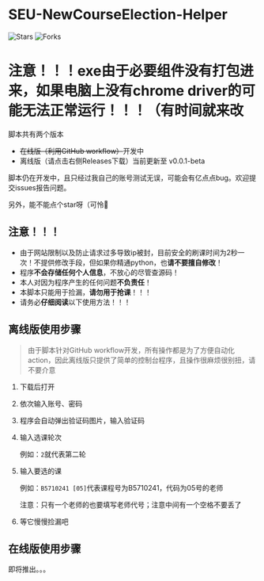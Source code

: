 # SEU-NewCourseElection-Helper

![Stars](https://img.shields.io/github/stars/wcy-dt/SEU-NewCourseElection-Helper.svg)
![Forks](https://img.shields.io/github/forks/wcy-dt/SEU-NewCourseElection-Helper.svg)

# 注意！！！exe由于必要组件没有打包进来，如果电脑上没有chrome driver的可能无法正常运行！！！（有时间就来改

脚本共有两个版本

- ~~在线版（利用GitHub workflow）~~开发中
- 离线版（请点击右侧Releases下载）当前更新至 v0.0.1-beta

脚本仍在开发中，且只经过我自己的账号测试无误，可能会有亿点点bug。欢迎提交issues报告问题。

另外，能不能点个star呀（可怜🥺

## 注意！！！

- 由于网站限制以及防止请求过多导致ip被封，目前安全的刷课时间为2秒一次！不提供修改手段，但如果你精通python，也**请不要擅自修改**！
- 程序**不会存储任何个人信息**，不放心的尽管查源码！
- 本人对因为程序产生的任何问题**不负责任**！
- 本脚本只能用于捡漏，**请勿用于抢课**！！！
- 请务必**仔细阅读**以下使用方法！！！

## 离线版使用步骤

> 由于脚本针对GitHub workflow开发，所有操作都是为了方便自动化action，因此离线版只提供了简单的控制台程序，且操作很麻烦很别扭，请不要介意

1. 下载后打开

2. 依次输入账号、密码

3. 程序会自动弹出验证码图片，输入验证码

4. 输入选课轮次

   例如：`2`就代表第二轮

5. 输入要选的课

   例如：`B5710241 [05]`代表课程号为B5710241，代码为05号的老师

   注意：只有一个老师的也要填写老师代号；注意中间有一个空格不要丢了

6. 等它慢慢捡漏吧

## 在线版使用步骤

即将推出。。。
